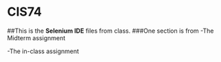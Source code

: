 # CIS74
##This is the **Selenium IDE** files from class.
###One section is from 
-The Midterm assignment

-The in-class assignment
